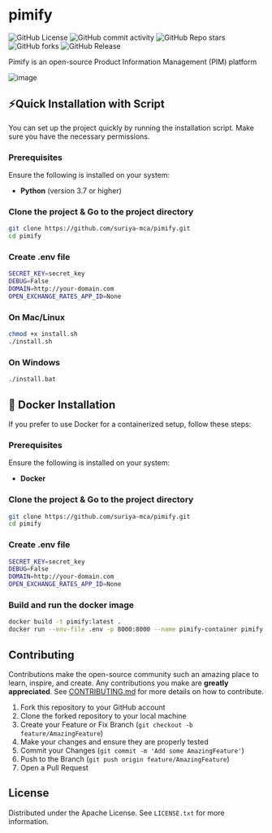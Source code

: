 # pimify
![GitHub License](https://img.shields.io/github/license/suriya-mca/pimify) ![GitHub commit activity](https://img.shields.io/github/commit-activity/t/suriya-mca/pimify) ![GitHub Repo stars](https://img.shields.io/github/stars/suriya-mca/pimify?style=flat&color=pink) ![GitHub forks](https://img.shields.io/github/forks/suriya-mca/pimify?style=flat&color=yellow) ![GitHub Release](https://img.shields.io/github/v/release/suriya-mca/pimify?color=green)

Pimify is an open-source Product Information Management (PIM) platform

![image](https://github.com/user-attachments/assets/58157365-d1ea-4aa7-8556-a717c73861c4)

## 	⚡Quick Installation with Script

You can set up the project quickly by running the installation script. Make sure you have the necessary permissions.

### Prerequisites

Ensure the following is installed on your system:

- **Python** (version 3.7 or higher)

### Clone the project & Go to the project directory

```bash
git clone https://github.com/suriya-mca/pimify.git
cd pimify
```

### Create .env file

```bash
SECRET_KEY=secret_key
DEBUG=False
DOMAIN=http://your-domain.com
OPEN_EXCHANGE_RATES_APP_ID=None
```

### On Mac/Linux

```bash
chmod +x install.sh
./install.sh
```

### On Windows

```bash
./install.bat
```

## 🐋 Docker Installation

If you prefer to use Docker for a containerized setup, follow these steps:

### Prerequisites

Ensure the following is installed on your system:

- **Docker**

### Clone the project & Go to the project directory

```bash
git clone https://github.com/suriya-mca/pimify.git
cd pimify
```

### Create .env file

```bash
SECRET_KEY=secret_key
DEBUG=False
DOMAIN=http://your-domain.com
OPEN_EXCHANGE_RATES_APP_ID=None
```

### Build and run the docker image

```bash
docker build -t pimify:latest .
docker run --env-file .env -p 8000:8000 --name pimify-container pimify:latest
```

## Contributing

Contributions make the open-source community such an amazing place to learn, inspire, and create. Any contributions you make are **greatly appreciated**. See [CONTRIBUTING.md](./CONTRIBUTING.md) for more details on how to contribute.

1. Fork this repository to your GitHub account
2. Clone the forked repository to your local machine
3. Create your Feature or Fix Branch (`git checkout -b feature/AmazingFeature`)
4. Make your changes and ensure they are properly tested
5. Commit your Changes (`git commit -m 'Add some AmazingFeature'`)
6. Push to the Branch (`git push origin feature/AmazingFeature`)
7. Open a Pull Request

## License

Distributed under the Apache License. See `LICENSE.txt` for more information.
